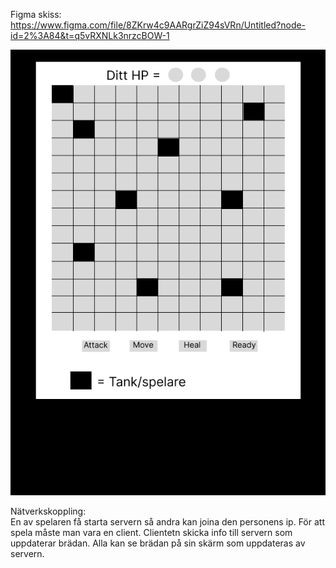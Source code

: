 Figma skiss: https://www.figma.com/file/8ZKrw4c9AARgrZiZ94sVRn/Untitled?node-id=2%3A84&t=q5vRXNLk3nrzcBOW-1

![Alt text](gui_design.png)

Nätverkskoppling:  
En av spelaren få starta servern så andra kan joina den personens ip.
För att spela måste man vara en client.
Clientetn skicka info till servern som uppdaterar brädan.
Alla kan se brädan på sin skärm som uppdateras av servern. 
